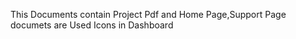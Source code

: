 This Documents contain  Project Pdf and Home Page,Support Page documets are Used Icons in Dashboard
